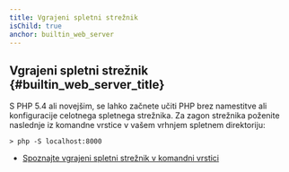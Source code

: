 ```yaml
---
title: Vgrajeni spletni strežnik
isChild: true
anchor: builtin_web_server
---
```


## Vgrajeni spletni strežnik {#builtin_web_server_title}

S PHP 5.4 ali novejšim, se lahko začnete učiti PHP brez namestitve ali konfiguracije celotnega spletnega strežnika. Za zagon strežnika poženite naslednje iz komandne vrstice v vašem vrhnjem spletnem direktoriju:

    > php -S localhost:8000

* [Spoznajte vgrajeni spletni strežnik v komandni vrstici][cli-server]

[cli-server]: http://php.net/manual/features.commandline.webserver

